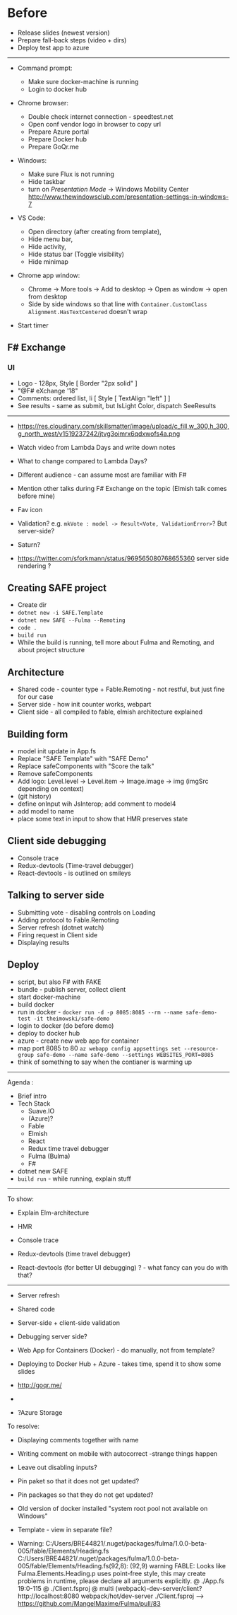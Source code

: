 # Before

* Release slides (newest version)
* Prepare fall-back steps (video + dirs)
* Deploy test app to azure

---

* Command prompt:
  * Make sure docker-machine is running
  * Login to docker hub

* Chrome browser:
  * Double check internet connection - speedtest.net
  * Open conf vendor logo in browser to copy url
  * Prepare Azure portal
  * Prepare Docker hub
  * Prepare GoQr.me

* Windows: 
  * Make sure Flux is not running
  * Hide taskbar
  * turn on *Presentation Mode* -> Windows Mobility Center  http://www.thewindowsclub.com/presentation-settings-in-windows-7

* VS Code:
  * Open directory (after creating from template),
  * Hide menu bar,
  * Hide activity,
  * Hide status bar (Toggle visibility)
  * Hide minimap


* Chrome app window:
  * Chrome -> More tools -> Add to desktop -> Open as window -> open from desktop
  * Side by side windows so that line with `Container.CustomClass Alignment.HasTextCentered` doesn't wrap

* Start timer

## F# Exchange

### UI

* Logo - 128px, Style [ Border "2px solid" ]
* "@F# eXchange '18"
* Comments: ordered list, li [ Style [ TextAlign "left" ] ] 
* See results - same as submit, but IsLight Color, dispatch SeeResults  

---

* https://res.cloudinary.com/skillsmatter/image/upload/c_fill,w_300,h_300,g_north_west/v1519237242/jtvg3oimrx6qdxwofs4a.png

* Watch video from Lambda Days and write down notes
* What to change compared to Lambda Days?

* Different audience - can assume most are familiar with F#
* Mention other talks during F# Exchange on the topic (Elmish talk comes before mine)

* Fav icon
* Validation? e.g. `mkVote : model -> Result<Vote, ValidationError>`? But server-side?
* Saturn?
* https://twitter.com/sforkmann/status/969565080768655360 server side rendering ?


## Creating SAFE project

* Create dir
* `dotnet new -i SAFE.Template`
* `dotnet new SAFE --Fulma --Remoting`
* `code .`
* `build run`
* While the build is running, tell more about Fulma and Remoting, and about project structure

## Architecture

* Shared code - counter type + Fable.Remoting - not restful, but just fine for our case
* Server side - how init counter works, webpart
* Client side - all compiled to fable, elmish architecture explained

## Building form 

* model init update in App.fs
* Replace "SAFE Template" with "SAFE Demo"
* Replace safeComponents with "Score the talk"
* Remove safeComponents
* Add logo: Level.level -> Level.item -> Image.image -> img (imgSrc depending on context)
* (git history)
* define onInput wih JsInterop; add comment to model4
* add model to name
* place some text in input to show that HMR preserves state

## Client side debugging

* Console trace
* Redux-devtools (Time-travel debugger)
* React-devtools - is outlined on smileys

## Talking to server side 

* Submitting vote - disabling controls on Loading
* Adding protocol to Fable.Remoting
* Server refresh (dotnet watch)
* Firing request in Client side
* Displaying results

## Deploy

* script, but also F# with FAKE
* bundle - publish server, collect client
* start docker-machine
* build docker
* run in docker -  `docker run -d -p 8085:8085 --rm --name safe-demo-test -it theimowski/safe-demo`
* login to docker (do before demo)
* deploy to docker hub
* azure - create new web app for container
* map port 8085 to 80 `az webapp config appsettings set --resource-group safe-demo --name safe-demo --settings WEBSITES_PORT=8085`
* think of something to say when the contianer is warming up

---

Agenda :

* Brief intro
* Tech Stack
  * Suave.IO
  * (Azure)?
  * Fable
  * Elmish
  * React
  * Redux time travel debugger
  * Fulma (Bulma)
  * F#
* dotnet new SAFE 
* `build run` - while running, explain stuff

---

To show:

* Explain Elm-architecture
 
* HMR

* Console trace
* Redux-devtools (time travel debugger)
* React-devtools (for better UI debugging) ? - what fancy can you do with that?

---

* Server refresh
* Shared code
* Server-side + client-side validation
* Debugging server side?
* Web App for Containers (Docker) - do manually, not from template?

* Deploying to Docker Hub + Azure - takes time, spend it to show some slides
* http://goqr.me/
* 
* ?Azure Storage

To resolve:

* Displaying comments together with name

* Writing comment on mobile with autocorrect -strange things happen
* Leave out disabling inputs?

* Pin paket so that it does not get updated?
* Pin packages so that they do not get updated?

* Old version of docker installed "system root pool not available on Windows"
* Template - view in separate file?

* Warning: C:/Users/BRE44821/.nuget/packages/fulma/1.0.0-beta-005/fable/Elements/Heading.fs
C:/Users/BRE44821/.nuget/packages/fulma/1.0.0-beta-005/fable/Elements/Heading.fs(92,8): (92,9) warning FABLE: Looks like Fulma.Elements.Heading.p uses point-free style, this may create problems in runtime, please declare all arguments explicitly.
 @ ./App.fs 19:0-115
 @ ./Client.fsproj
 @ multi (webpack)-dev-server/client?http://localhost:8080 webpack/hot/dev-server ./Client.fsproj 
 --> https://github.com/MangelMaxime/Fulma/pull/83 
